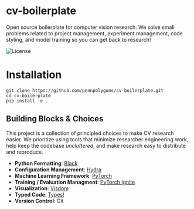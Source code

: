 # cv-boilerplate
Open source boilerplate for computer vision research. We solve small problems related to project management, experiment management, code styling, and model training so you can get back to research!

![License](https://img.shields.io/github/license/pennpolygons/cv-boilerplate)

# Installation

```
git clone https://github.com/pennpolygons/cv-boilerplate.git
cd cv-boilerplate
pip install -e .
```

## Building Blocks & Choices

This project is a collection of principled choices to make CV research easier. We prioritize using tools that minimize researcher engineering work, help keep the codebase _uncluttered_, and make research easy to distribute and reproduce.

- __Python Formatting__: [Black](https://black.readthedocs.io/en/stable/)
- __Configuration Management__: [Hydra](https://hydra.cc/)
- __Machine Learning Framework__: [PyTorch](https://pytorch.org/)
- __Training / Evaluation Managment__: [PyTorch Ignite](https://pytorch.org/ignite/)
- __Visualization__: [Visdom](https://github.com/facebookresearch/visdom)
- __Typed Code__: [Types!](https://docs.python.org/3/library/typing.html)
- __Version Control__: Git